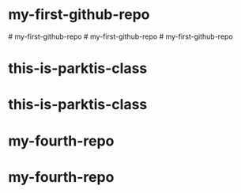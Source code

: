 # my-first-github-repo
#   m y - f i r s t - g i t h u b - r e p o  
 #   m y - f i r s t - g i t h u b - r e p o  
 # my-first-github-repo
# this-is-parktis-class
# this-is-parktis-class
# my-fourth-repo
# my-fourth-repo
